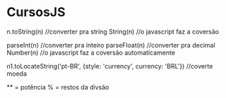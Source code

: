 # CursosJS
n.toString(n) //converter pra string
String(n) //o javascript faz a coversão

parseInt(n) //converter pra inteiro 
parseFloat(n) //converter pra decimal
Number(n) //o javascript faz a coversão automaticamente

n1.toLocateString('pt-BR', {style: 'currency', currency: 'BRL'}) //coverte moeda

** = potência
% = restos da divsão